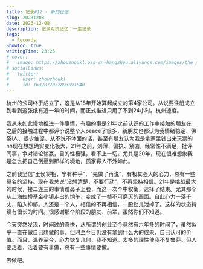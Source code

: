 ```yaml
---
title: 记录#12 - 新的征途
slug: 20231208
date: 2023-12-08
description: 记录对抗记忆：一生记录
tags:
  - Records
ShowToc: true
writingTime: 23:25
# cover:
#   image: https://zhouzhoukl.oss-cn-hangzhou.aliyuncs.com/images/the pmarca blog archives.png
# socialLinks:
#   twitter:
#     user: zhouzhoukl
#     id: 1632077072893091840
---
```


杭州的公司终于成立了，这是从18年开始算起成立的第4家公司。从说要注册成立到看到这张纸有近一年的时间，而正式推进只用了不到24小时。杭州速度。

我从未如此慢地推进一件事情，有趣的事是21年之前认识的工作中接触的朋友在之后的接触过程中都评价说整个人peace了很多，新朋友也都认为我情绪稳定、佛系i人、很少催促、从不说不体面的话，甚至有朋友认为我是拿家里钱出来玩票的hh现在想想确实变化极大，21年之前，刻薄、偏执、紧凶，经常性不满足，批评同事，争对错论输赢，目的性极强，看不上一切。尤其是20年，现在很难想象我是怎么把自己倒逼到那样的境地，孤家寡人不外如此。

之前我坚信“王侯将相，宁有种乎”，“先做了再说”，有极其强大的心力，总有一些莫名的坚持。现在我总说“没想清楚，不要行动”，不再坚持相信。21年是挑战最大的时候，接二连三的事情蹬鼻子上脸，而这一次个中权衡，选择了结束。尤其那个从上海虹桥基金小镇走出的饷午，变成了一帧不可磨灭的画面。自此心力一落千丈，陷入抑郁。人还是一个人，相信的不再相信，一股劲儿泄掉了。这样的状态持续有很长的时间。很感谢那个阶段的朋友、前辈，虽然你们不知道。

今天突然发现，时间过的真快，从所谓的创业至今竟然有六年多的时间了，虽然似乎一直在做自己想做的事，但时至今日仍没有拿到什么大的成果、自己认可的价值。而且，温养至今，心力恢复几何，我不知道。太多的理性使我不复鲁莽。但人要活着，活着要有事做，总有一些事情要做。

去做吧。

<!-- Cloudflare Web Analytics --><script defer src='https://static.cloudflareinsights.com/beacon.min.js' data-cf-beacon='{"token": "9f9569f9d5e2464e9f1a094c2bb65d66"}'></script><!-- End Cloudflare Web Analytics -->
